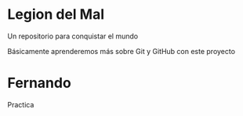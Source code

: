 # Legion del Mal
Un repositorio para conquistar el mundo

Básicamente aprenderemos más sobre Git y GitHub con este proyecto

# Fernando

Practica
